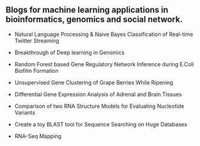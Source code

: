 ## Blogs for machine learning applications in bioinformatics, genomics and social network.

* Natural Language Processing & Naive Bayes Classification of Real-time Twitter Streaming

* Breakthrough of Deep learning in Genomics

* Random Forest based Gene Regulatory Network Inference during E.Coli Biofilm Formation

* Unsupervised Gene Clustering of Grape Berries While Ripening

* Differential Gene Expression Analysis of Adrenal and Brain Tissues

* Comparison of two RNA Structure Models for Evaluating Nucleotide Variants

* Create a toy BLAST tool for Sequence Searching on Huge Databases

* RNA-Seq Mapping



